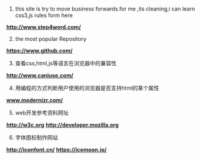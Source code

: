 

1. this site is try to move business forwards.for me ,its cleaning,i can learn css3,js rules form here

 **http://www.step4word.com/**
 
 
 
2. the most popular Repository
 
 **https://www.github.com/**
 
 
3. 查看css,html,js等语言在浏览器中的兼容性
 
 **http://www.caniuse.com/**
 
4. 用编程的方式判断用户使用的浏览器是否支持html的某个属性
 
 **www.modernizr.com/**
 
5. web开发参考资料网址
  
  **http://w3c.org**
  **http://developer.mozilla.org**

6. 字体图标制作网站

  **http://iconfont.cn/**
  **https://icomoon.io/**
 
 